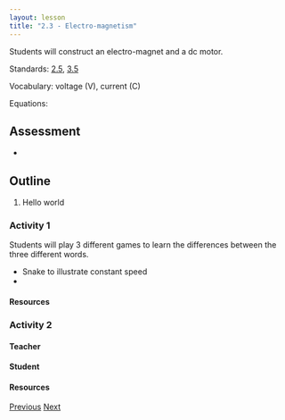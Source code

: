 ```yaml
---
layout: lesson
title: "2.3 - Electro-magnetism"
---
```

<script src="https://cdn.mathjax.org/mathjax/latest/MathJax.js?config=TeX-AMS-MML_HTMLorMML" type="text/javascript"></script>

<!--<center>
<img src="images/pt-row-col.png" alt="drawing" width="90%"/>
</center>
-->
Students will construct an electro-magnet and a dc motor.

Standards: [2.5](/edu-standards/2.5), [3.5](/edu-standards/3.5)

Vocabulary: voltage (V), current (C)

Equations:
  
<!--more-->
## Assessment
  * 

## Outline

  1. Hello world

### Activity 1
Students will play 3 different games to learn the differences between the three different words.
  * Snake to illustrate constant speed
  * 

#### Resources

### Activity 2
#### Teacher

#### Student

#### Resources



[Previous](./2.0-em)
[Next](./2.2-magnetism)

